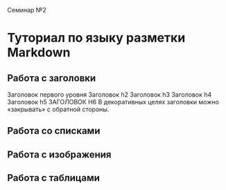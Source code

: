 Семинар №2

# Туториал по языку разметки Markdown

## Работа с заголовки

Заголовок первого уровня
Заголовок h2
Заголовок h3
Заголовок h4
Заголовок h5
ЗАГОЛОВОК H6
В декоративных целях заголовки можно «закрывать» с обратной
стороны.


## Работа со списками

## Работа с изображения


## Работа с таблицами